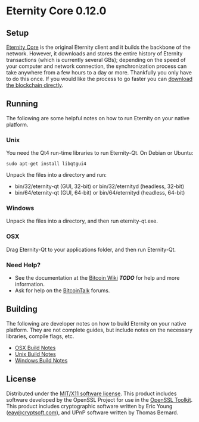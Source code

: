 Eternity Core 0.12.0
=====================

Setup
---------------------
[Eternity Core](http://eternity-group.org/download) is the original Eternity client and it builds the backbone of the network. However, it downloads and stores the entire history of Eternity transactions (which is currently several GBs); depending on the speed of your computer and network connection, the synchronization process can take anywhere from a few hours to a day or more. Thankfully you only have to do this once. If you would like the process to go faster you can [download the blockchain directly](bootstrap.md).

Running
---------------------
The following are some helpful notes on how to run Eternity on your native platform.

### Unix

You need the Qt4 run-time libraries to run Eternity-Qt. On Debian or Ubuntu:

	sudo apt-get install libqtgui4

Unpack the files into a directory and run:

- bin/32/eternity-qt (GUI, 32-bit) or bin/32/eternityd (headless, 32-bit)
- bin/64/eternity-qt (GUI, 64-bit) or bin/64/eternityd (headless, 64-bit)



### Windows

Unpack the files into a directory, and then run eternity-qt.exe.

### OSX

Drag Eternity-Qt to your applications folder, and then run Eternity-Qt.

### Need Help?

* See the documentation at the [Bitcoin Wiki](https://en.bitcoin.it/wiki/Main_Page) ***TODO***
for help and more information.
* Ask for help on the [BitcoinTalk](https://bitcointalk.org/index.php?topic=1616533.0) forums.

Building
---------------------
The following are developer notes on how to build Eternity on your native platform. They are not complete guides, but include notes on the necessary libraries, compile flags, etc.

- [OSX Build Notes](build-osx.md)
- [Unix Build Notes](build-unix.md)
- [Windows Build Notes](build-windows.md)

License
---------------------
Distributed under the [MIT/X11 software license](http://www.opensource.org/licenses/mit-license.php).
This product includes software developed by the OpenSSL Project for use in the [OpenSSL Toolkit](https://www.openssl.org/). This product includes
cryptographic software written by Eric Young ([eay@cryptsoft.com](mailto:eay@cryptsoft.com)), and UPnP software written by Thomas Bernard.
